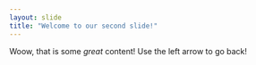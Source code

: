 ```yaml
---
layout: slide
title: "Welcome to our second slide!"
---
```

Woow, that is some *great* content!
Use the left arrow to go back!
